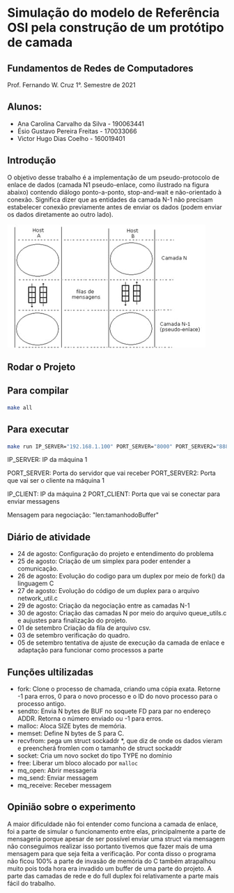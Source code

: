 # Simulação do modelo de Referência OSI pela construção de um protótipo de camada

## Fundamentos de Redes de Computadores

Prof. Fernando W. Cruz 1°. Semestre de 2021

## Alunos:

- Ana Carolina Carvalho da Silva - 190063441
- Ésio Gustavo Pereira Freitas - 170033066
- Victor Hugo Dias Coelho - 160019401

## Introdução

O objetivo desse trabalho é a implementação de um pseudo-protocolo de enlace de dados (camada N1 pseudo-enlace, como ilustrado na figura abaixo) contendo diálogo ponto-a-ponto, stop-and-wait e não-orientado à conexão. Significa dizer que as entidades da camada N-1 não precisam estabelecer conexão previamente antes de enviar os dados (podem enviar os dados diretamente ao outro lado).

![ft](https://github.com/TrabalhoRedes2021/trabalho1/blob/main/ft.jpg)

## Rodar o Projeto

## Para compilar

~~~BASH
make all
~~~

## Para executar

~~~BASH
make run IP_SERVER="192.168.1.100" PORT_SERVER="8000" PORT_SERVER2="8888" IP_CLIENT="192.168.1.7" PORT_CLIENT="5000"
~~~

IP_SERVER: IP da máquina 1

PORT_SERVER: Porta do servidor que vai receber
PORT_SERVER2: Porta que vai ser o cliente na máquina 1

IP_CLIENT: IP da máquina 2
PORT_CLIENT: Porta que vai se conectar para enviar messagens

Mensagem para negociação: "len:tamanhodoBuffer"

## Diário de atividade

- 24 de agosto: Configuração do projeto e entendimento do problema
- 25 de agosto: Criação de um simplex para poder entender a comunicação.
- 26 de agosto: Evolução do codigo para um duplex por meio de fork() da linguagem C
- 27 de agosto: Evolução do código de um duplex para o arquivo network_util.c
- 29 de agosto: Criação da negociação entre as camadas N-1
- 30 de agosto: Criação das camadas N por meio do arquivo queue_utils.c e aujustes para finalização do projeto.
- 01 de setembro Criação da fila de arquivo csv.
- 03 de setembro verificação do quadro.
- 05 de setembro tentativa de ajuste de execução da camada de enlace e adaptação para funcionar como processos a parte 

## Funções ultilizadas

- fork: Clone o processo de chamada, criando uma cópia exata. Retorne -1 para erros, 0 para o novo processo e o ID do novo processo para o processo antigo.
- sendto: Envia N bytes de BUF no soquete FD para par no endereço ADDR. Retorna o número enviado ou -1 para erros.
- malloc: Aloca SIZE bytes de memória.
- memset: Define N bytes de S para C.
- recvfrom: pega um struct sockaddr \*, que diz de onde os dados vieram e preencherá fromlen com o tamanho de struct sockaddr
- socket: Cria um novo socket do tipo TYPE no domínio
- free: Liberar um bloco alocado por `malloc`
- mq_open: Abrir messageria
- mq_send: Enviar messagem
- mq_receive: Receber messagem

## Opinião sobre o experimento
A maior dificuldade não foi entender como funciona a camada de enlace, foi a parte de simular o funcionamento entre elas,
principalmente a parte de mensageria porque apesar de ser possível enviar uma struct via mensagem não conseguimos realizar
isso portanto tivemos que fazer mais de uma mensagem para que seja feita a verificação. Por conta disso o programa não ficou
100% a parte de invasão de memória do C também atrapalhou muito pois toda hora era invadido um buffer de uma parte do projeto.
A parte das camadas de rede e do full duplex foi relativamente a parte mais fácil do trabalho. 
